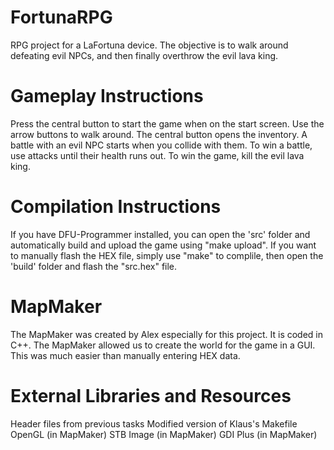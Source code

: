 # FortunaRPG
RPG project for a LaFortuna device. 
The objective is to walk around defeating evil NPCs, and then finally overthrow the evil lava king.

# Gameplay Instructions
Press the central button to start the game when on the start screen. 
Use the arrow buttons to walk around. The central button opens the inventory. 
A battle with an evil NPC starts when you collide with them. 
To win a battle, use attacks until their health runs out. 
To win the game, kill the evil lava king. 

# Compilation Instructions
If you have DFU-Programmer installed, you can open the 'src' folder and automatically build and upload the game using "make upload".
If you want to manually flash the HEX file, simply use "make" to complile, then open the 'build' folder and flash the "src.hex" file.

# MapMaker
The MapMaker was created by Alex especially for this project. It is coded in C++. 
The MapMaker allowed us to create the world for the game in a GUI. This was much easier than manually entering HEX data. 

# External Libraries and Resources
Header files from previous tasks 
Modified version of Klaus's Makefile  
OpenGL (in MapMaker)
STB Image (in MapMaker)
GDI Plus (in MapMaker)


